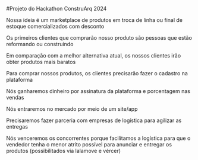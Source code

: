#Projeto do Hackathon ConstruArq 2024

Nossa ideia é um marketplace de produtos em troca de linha ou final de estoque comercializados com desconto

Os primeiros clientes que comprarão nosso produto são pessoas que estão reformando ou construindo

Em comparação com a melhor alternativa atual, os nossos clientes irão obter produtos mais baratos

Para comprar nossos produtos, os clientes precisarão fazer o cadastro na plataforma

Nós ganharemos dinheiro por assinatura da plataforma e porcentagem nas vendas

Nós entraremos no mercado por meio de um site/app

Precisaremos fazer parceria com empresas de logística para agilizar as entregas

Nós venceremos os concorrentes porque facilitamos a logística para que o vendedor tenha o menor atrito possível para anunciar e entregar os produtos
(possibilitados via lalamove e vércer)